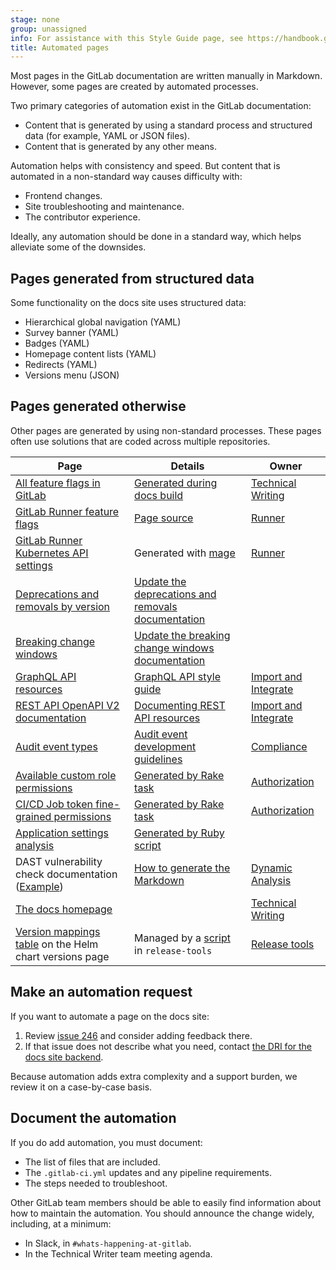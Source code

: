 ```yaml
---
stage: none
group: unassigned
info: For assistance with this Style Guide page, see https://handbook.gitlab.com/handbook/product/ux/technical-writing/#assignments-to-other-projects-and-subjects.
title: Automated pages
---
```


Most pages in the GitLab documentation are written manually in Markdown.
However, some pages are created by automated processes.

Two primary categories of automation exist in the GitLab documentation:

- Content that is generated by using a standard process and structured data (for example, YAML or JSON files).
- Content that is generated by any other means.

Automation helps with consistency and speed. But content that is automated in a
non-standard way causes difficulty with:

- Frontend changes.
- Site troubleshooting and maintenance.
- The contributor experience.

Ideally, any automation should be done in a standard way, which helps alleviate some of the downsides.

## Pages generated from structured data

Some functionality on the docs site uses structured data:

- Hierarchical global navigation (YAML)
- Survey banner (YAML)
- Badges (YAML)
- Homepage content lists (YAML)
- Redirects (YAML)
- Versions menu (JSON)

## Pages generated otherwise

Other pages are generated by using non-standard processes. These pages often use solutions
that are coded across multiple repositories.

| Page | Details | Owner |
|------|---------|-------|
| [All feature flags in GitLab](../../../administration/feature_flags/list.md) | [Generated during docs build](https://gitlab.com/gitlab-org/gitlab-docs/-/blob/main/doc/raketasks.md#generate-the-feature-flag-tables) | [Technical Writing](https://handbook.gitlab.com/handbook/product/ux/technical-writing/) |
| [GitLab Runner feature flags](https://docs.gitlab.com/runner/configuration/feature-flags.html) | [Page source](https://gitlab.com/gitlab-org/gitlab-runner/-/blob/ec6e1797d2173a95c8ac7f726bd62f6f110b7211/docs/configuration/feature-flags.md?plain=1#L39) | [Runner](https://handbook.gitlab.com/handbook/engineering/development/ops/verify/runner/) |
| [GitLab Runner Kubernetes API settings](https://docs.gitlab.com/runner/executors/kubernetes/) | Generated with [mage](https://gitlab.com/gitlab-org/gitlab-runner/-/blob/main/.gitlab/ci/qa.gitlab-ci.yml#L133) | [Runner](https://handbook.gitlab.com/handbook/engineering/development/ops/verify/runner/) |
| [Deprecations and removals by version](../../../update/deprecations.md) | [Update the deprecations and removals documentation](../../deprecation_guidelines/_index.md#update-the-deprecations-and-removals-documentation) |  |
| [Breaking change windows](../../../update/breaking_windows.md) | [Update the breaking change windows documentation](../../deprecation_guidelines/_index.md#update-the-breaking-change-windows-documentation) |  |
| [GraphQL API resources](../../../api/graphql/reference/_index.md) | [GraphQL API style guide](../../api_graphql_styleguide.md#documentation-and-schema) | [Import and Integrate](https://handbook.gitlab.com/handbook/engineering/development/dev/foundations/import-and-integrate/) |
| [REST API OpenAPI V2 documentation](https://gitlab.com/gitlab-org/gitlab/-/blob/master/doc/api/openapi/openapi_v2.yaml) | [Documenting REST API resources](../restful_api_styleguide.md) | [Import and Integrate](https://handbook.gitlab.com/handbook/engineering/development/dev/foundations/import-and-integrate/) |
| [Audit event types](../../../user/compliance/audit_event_types.md) | [Audit event development guidelines](../../audit_event_guide/_index.md) | [Compliance](https://handbook.gitlab.com/handbook/engineering/development/sec/govern/compliance/) |
| [Available custom role permissions](../../../user/custom_roles/abilities.md) | [Generated by Rake task](https://gitlab.com/gitlab-org/gitlab/-/blob/master/tooling/custom_roles/docs/templates/custom_abilities.md.erb) | [Authorization](https://handbook.gitlab.com/handbook/product/categories/#authorization-group)|
| [CI/CD Job token fine-grained permissions](../../../ci/jobs/fine_grained_permissions.md) | [Generated by Rake task](https://gitlab.com/gitlab-org/gitlab/-/blob/master/tooling/ci/job_tokens/docs/templates/fine_grained_permissions.md.erb) | [Authorization](https://handbook.gitlab.com/handbook/product/categories/#authorization-group)|
| [Application settings analysis](../../cells/application_settings_analysis.md) | [Generated by Ruby script](https://gitlab.com/gitlab-org/gitlab/-/blob/2bb2910c84fad965bde473aa2881d88358b6e96e/scripts/cells/application-settings-analysis.rb#L353) | |
| DAST vulnerability check documentation ([Example](../../../user/application_security/dast/browser/checks/798.140.md)) | [How to generate the Markdown](https://gitlab.com/gitlab-org/security-products/dast-cwe-checks/-/blob/main/doc/how-to-generate-the-markdown-documentation.md) | [Dynamic Analysis](https://handbook.gitlab.com/handbook/product/categories/#dynamic-analysis-group) |
| [The docs homepage](../../../_index.md) |  | [Technical Writing](https://handbook.gitlab.com/handbook/product/ux/technical-writing/) |
| [Version mappings table](https://docs.gitlab.com/charts/installation/version_mappings/#previous-chart-versions) on the Helm chart versions page | Managed by a [script](https://gitlab.com/gitlab-org/release-tools/-/blob/master/lib/release_tools/helm/version_mapping.rb) in `release-tools` | [Release tools](https://handbook.gitlab.com/handbook/engineering/infrastructure-platforms/release-tools/) |

## Make an automation request

If you want to automate a page on the docs site:

1. Review [issue 246](https://gitlab.com/gitlab-org/technical-writing/docs-gitlab-com/-/issues/246)
   and consider adding feedback there.
1. If that issue does not describe what you need, contact
   [the DRI for the docs site backend](https://handbook.gitlab.com/handbook/product/ux/technical-writing/#assignments-to-other-projects-and-subjects).

Because automation adds extra complexity and a support burden, we
review it on a case-by-case basis.

## Document the automation

If you do add automation, you must document:

- The list of files that are included.
- The `.gitlab-ci.yml` updates and any pipeline requirements.
- The steps needed to troubleshoot.

Other GitLab team members should be able to easily find information about how to maintain the automation.
You should announce the change widely, including, at a minimum:

- In Slack, in `#whats-happening-at-gitlab`.
- In the Technical Writer team meeting agenda.
